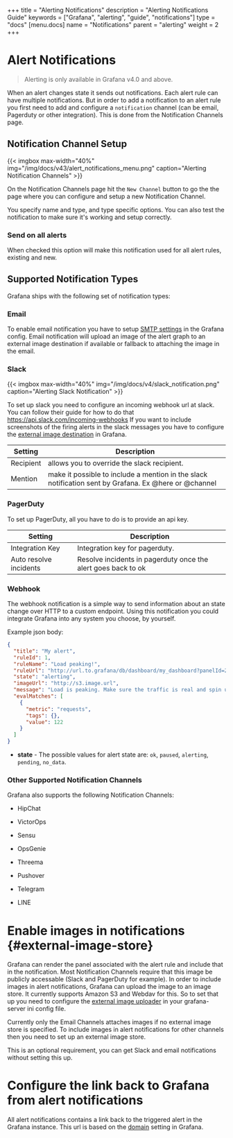 +++
title = "Alerting Notifications"
description = "Alerting Notifications Guide"
keywords = ["Grafana", "alerting", "guide", "notifications"]
type = "docs"
[menu.docs]
name = "Notifications"
parent = "alerting"
weight = 2
+++


# Alert Notifications

> Alerting is only available in Grafana v4.0 and above.

When an alert changes state it sends out notifications. Each alert rule can have
multiple notifications. But in order to add a notification to an alert rule you first need
to add and configure a `notification` channel (can be email, Pagerduty or other integration). This is done from the Notification Channels page.

## Notification Channel Setup

{{< imgbox max-width="40%" img="/img/docs/v43/alert_notifications_menu.png" caption="Alerting Notification Channels" >}}

On the Notification Channels page hit the `New Channel` button to go the the page where you
can configure and setup a new Notification Channel.

You specify name and type, and type specific options. You can also test the notification to make
sure it's working and setup correctly.

### Send on all alerts

When checked this option will make this notification used for all alert rules, existing and new.

## Supported Notification Types

Grafana ships with the following set of notification types:

### Email

To enable email notification you have to setup [SMTP settings](/installation/configuration/#smtp)
in the Grafana config. Email notification will upload an image of the alert graph to an
external image destination if available or fallback to attaching the image in the email.

### Slack

{{< imgbox max-width="40%" img="/img/docs/v4/slack_notification.png" caption="Alerting Slack Notification" >}}

To set up slack you need to configure an incoming webhook url at slack. You can follow their guide for how
to do that https://api.slack.com/incoming-webhooks If you want to include screenshots of the firing alerts
in the slack messages you have to configure the [external image destination](#external-image-store) in Grafana.

Setting | Description
---------- | -----------
Recipient | allows you to override the slack recipient.
Mention | make it possible to include a mention in the slack notification sent by Grafana. Ex @here or @channel

### PagerDuty

To set up PagerDuty, all you have to do is to provide an api key.

Setting | Description
---------- | -----------
Integration Key | Integration key for pagerduty.
Auto resolve incidents | Resolve incidents in pagerduty once the alert goes back to ok

### Webhook

The webhook notification is a simple way to send information about an state change over HTTP to a custom endpoint.
Using this notification you could integrate Grafana into any system you choose, by yourself.

Example json body:

```json
{
  "title": "My alert",
  "ruleId": 1,
  "ruleName": "Load peaking!",
  "ruleUrl": "http://url.to.grafana/db/dashboard/my_dashboard?panelId=2",
  "state": "alerting",
  "imageUrl": "http://s3.image.url",
  "message": "Load is peaking. Make sure the traffic is real and spin up more webfronts",
  "evalMatches": [
    {
      "metric": "requests",
      "tags": {},
      "value": 122
    }
  ]
}
```

- **state** - The possible values for alert state are: `ok`, `paused`, `alerting`, `pending`, `no_data`.

### Other Supported Notification Channels

Grafana also supports the following Notification Channels:

- HipChat

- VictorOps

- Sensu

- OpsGenie

- Threema

- Pushover

- Telegram

- LINE

# Enable images in notifications {#external-image-store}

Grafana can render the panel associated with the alert rule and include that in the notification. Most Notification Channels require that this image be publicly accessable (Slack and PagerDuty for example). In order to include images in alert notifications, Grafana can upload the image to an image store. It currently supports
Amazon S3 and Webdav for this. So to set that up you need to configure the [external image uploader](/installation/configuration/#external-image-storage) in your grafana-server ini config file.

Currently only the Email Channels attaches images if no external image store is specified. To include images in alert notifications for other channels then you need to set up an external image store.

This is an optional requirement, you can get Slack and email notifications without setting this up.

# Configure the link back to Grafana from alert notifications

All alert notifications contains a link back to the triggered alert in the Grafana instance.
This url is based on the [domain](/installation/configuration/#domain) setting in Grafana.
